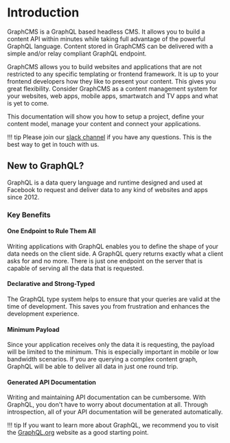 # Introduction

GraphCMS is a GraphQL based headless CMS. It allows you to build a content API within minutes while taking full advantage of the powerful GraphQL language. Content stored in GraphCMS can be delivered with a simple and/or relay compliant GraphQL endpoint.

GraphCMS allows you to build websites and applications that are not restricted to any specific templating or frontend framework. It is up to your frontend developers how they like to present your content. This gives you great flexibility. Consider GraphCMS as a content management system for your websites, web apps, mobile apps, smartwatch and TV apps and what is yet to come.

This documentation will show you how to setup a project, define your content model, manage your content and connect your applications.

!!! tip
    Please join our [slack channel](https://graphcms.slack.com/) if you have any questions. This is the best way to get in touch with us.


## New to GraphQL?

GraphQL is a data query language and runtime designed and used at Facebook to request and deliver data to any kind of websites and apps since 2012.

### Key Benefits

#### One Endpoint to Rule Them All
Writing applications with GraphQL enables you to define the shape of your data needs on the client side. A GraphQL query returns exactly what a client asks for and no more. There is just one endpoint on the server that is capable of serving all the data that is requested.

#### Declarative and Strong-Typed
The GraphQL type system helps to ensure that your queries are valid at the time of development. This saves you from frustration and enhances the development experience.

#### Minimum Payload
Since your application receives only the data it is requesting, the payload will be limited to the minimum. This is especially important in mobile or low bandwidth scenarios. If you are querying a complex content graph, GraphQL will be able to deliver all data in just one round trip.

#### Generated API Documentation
Writing and maintaining API documentation can be cumbersome. With GraphQL, you don't have to worry about documentation at all. Through introspection, all of your API documentation will be generated automatically.

!!! tip
    If you want to learn more about GraphQL, we recommend you to visit the [GraphQL.org](https://graphql.org/) website as a good starting point.
